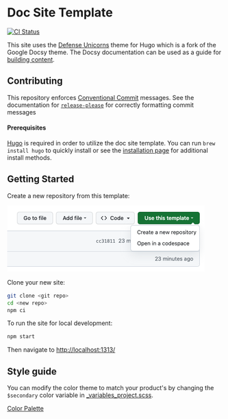 # Doc Site Template

[![CI Status](https://github.com/defenseunicorns/doc-site-template/actions/workflows/ci.yaml/badge.svg)](https://github.com/defenseunicorns/doc-site-template/actions)

This site uses the [Defense Unicorns](https://github.com/defenseunicorns/defense-unicorns-hugo-theme) theme for Hugo
which is a fork of the Google Docsy theme. The Docsy documentation can be used as a guide for [building content](https://www.docsy.dev/docs/adding-content/).

## Contributing

This repository enforces [Conventional Commit](https://www.conventionalcommits.org/en/v1.0.0/) messages. See the
documentation for [`release-please`](https://github.com/googleapis/release-please#how-should-i-write-my-commits) for
correctly formatting commit messages

#### Prerequisites 

[Hugo](https://gohugo.io/documentation/) is required in order to utilize the doc site template. You can run `brew install hugo` to quickly install or see the [installation page](https://gohugo.io/installation/) for additional install methods.

## Getting Started

Create a new repository from this template:

![How to use](static/img/how-to-use.png)

Clone your new site:

```bash
git clone <git repo>
cd <new repo>
npm ci
```

To run the site for local development:

```bash
npm start
```

Then navigate to [http://localhost:1313/](http://localhost:1313/)

## Style guide

You can modify the color theme to match your product's by changing the `$secondary` color variable in [_variables_project.scss](assets/scss/_variables_project.scss).

[Color Palette](https://www.figma.com/file/aNnt9Ip7IFTs9hnfqrYGl4/Unicorn-UI?type=design&mode=design)

